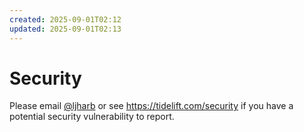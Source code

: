 ```yaml
---
created: 2025-09-01T02:12
updated: 2025-09-01T02:13
---
```

# Security

Please email [@ljharb](https://github.com/ljharb) or see https://tidelift.com/security if you have a potential security vulnerability to report.
